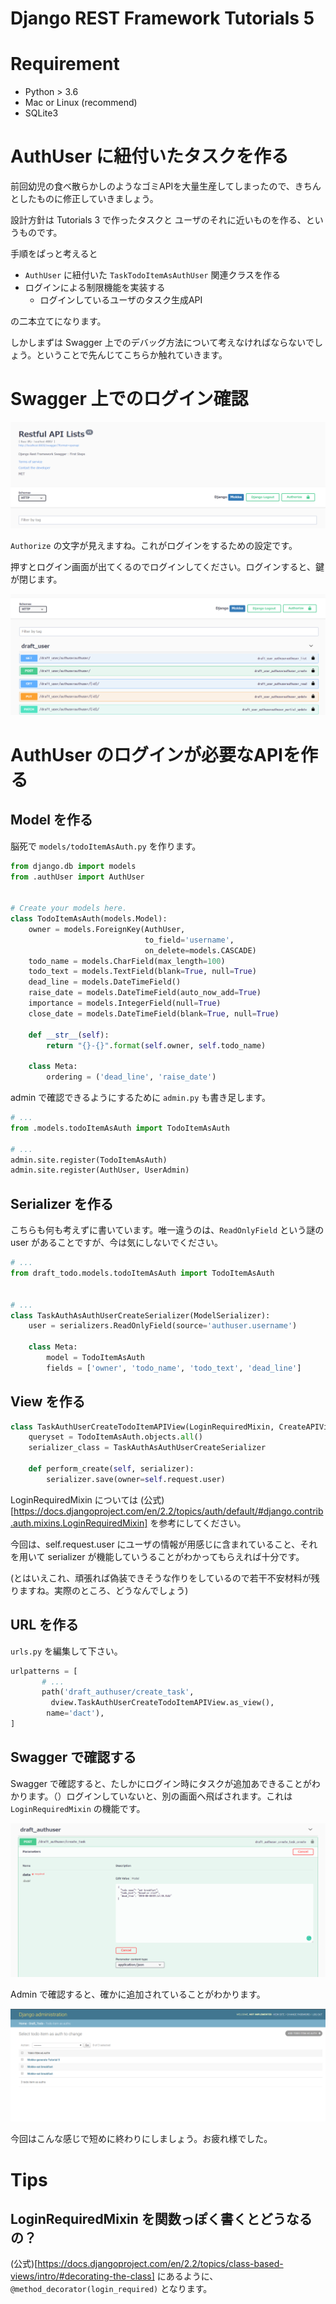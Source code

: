 # Django REST Framework Tutorials 5
# Requirement
- Python > 3.6
- Mac or Linux (recommend)
- SQLite3

# AuthUser に紐付いたタスクを作る
前回幼児の食べ散らかしのようなゴミAPIを大量生産してしまったので、きちんとしたものに修正していきましょう。

設計方針は Tutorials 3 で作ったタスクと ユーザのそれに近いものを作る、というものです。

手順をぱっと考えると

- `AuthUser` に紐付いた `TaskTodoItemAsAuthUser` 関連クラスを作る
- ログインによる制限機能を実装する
    - ログインしているユーザのタスク生成API

の二本立てになります。

しかしまずは Swagger 上でのデバッグ方法について考えなければならないでしょう。ということで先んじてこちらか触れていきます。

# Swagger 上でのログイン確認

![](./img/django-swagger-login.png)

`Authorize` の文字が見えますね。これがログインをするための設定です。

押すとログイン画面が出てくるのでログインしてください。ログインすると、鍵が閉じます。

![](./img/django-swagger-logined.png)

# AuthUser のログインが必要なAPIを作る
## Model を作る
脳死で `models/todoItemAsAuth.py` を作ります。

```python
from django.db import models
from .authUser import AuthUser


# Create your models here.
class TodoItemAsAuth(models.Model):
    owner = models.ForeignKey(AuthUser,
                              to_field='username',
                              on_delete=models.CASCADE)
    todo_name = models.CharField(max_length=100)
    todo_text = models.TextField(blank=True, null=True)
    dead_line = models.DateTimeField()
    raise_date = models.DateTimeField(auto_now_add=True)
    importance = models.IntegerField(null=True)
    close_date = models.DateTimeField(blank=True, null=True)

    def __str__(self):
        return "{}-{}".format(self.owner, self.todo_name)

    class Meta:
        ordering = ('dead_line', 'raise_date')
```

admin で確認できるようにするために `admin.py` も書き足します。

```python
# ...
from .models.todoItemAsAuth import TodoItemAsAuth

# ...
admin.site.register(TodoItemAsAuth)
admin.site.register(AuthUser, UserAdmin)
```
## Serializer を作る
こちらも何も考えずに書いています。唯一違うのは、`ReadOnlyField`  という謎の user があることですが、今は気にしないでください。

```python
# ...
from draft_todo.models.todoItemAsAuth import TodoItemAsAuth


# ...
class TaskAuthAsAuthUserCreateSerializer(ModelSerializer):
    user = serializers.ReadOnlyField(source='authuser.username')

    class Meta:
        model = TodoItemAsAuth
        fields = ['owner', 'todo_name', 'todo_text', 'dead_line']
```


## View を作る

```python
class TaskAuthUserCreateTodoItemAPIView(LoginRequiredMixin, CreateAPIView):
    queryset = TodoItemAsAuth.objects.all()
    serializer_class = TaskAuthAsAuthUserCreateSerializer

    def perform_create(self, serializer):
        serializer.save(owner=self.request.user)
```
LoginRequiredMixin については (公式)[https://docs.djangoproject.com/en/2.2/topics/auth/default/#django.contrib.auth.mixins.LoginRequiredMixin] を参考にしてください。

今回は、self.request.user にユーザの情報が用感じに含まれていること、それを用いて serializer が機能していうることがわかってもらえれば十分です。

(とはいえこれ、頑張れば偽装できそうな作りをしているので若干不安材料が残りますね。実際のところ、どうなんでしょう)

## URL を作る
`urls.py` を編集して下さい。

```python
urlpatterns = [
       # ...
       path('draft_authuser/create_task',
         dview.TaskAuthUserCreateTodoItemAPIView.as_view(),
        name='dact'),
]
```

## Swagger で確認する
Swagger で確認すると、たしかにログイン時にタスクが追加あできることがわかります。（）ログインしていないと、別の画面へ飛ばされます。これは `LoginRequiredMixin` の機能です。

![](./img/django-add-todo-authuser.png)

 Admin で確認すると、確かに追加されていることがわかります。

![](./img/django-add-todo-authuser-view.png)

今回はこんな感じで短めに終わりにしましょう。お疲れ様でした。
# Tips
## LoginRequiredMixin を関数っぽく書くとどうなるの？
(公式)[https://docs.djangoproject.com/en/2.2/topics/class-based-views/intro/#decorating-the-class] にあるように、`@method_decorator(login_required)` となります。
